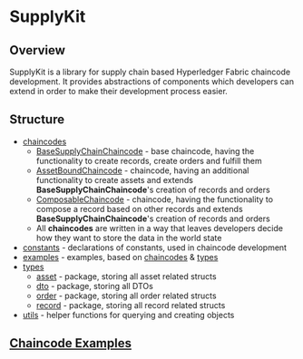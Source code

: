 # SupplyKit

## Overview
SupplyKit is a library for supply chain based Hyperledger Fabric chaincode development. It provides
abstractions of components which developers can extend in order to make their development process easier.

## Structure

* [chaincodes](cc)
    * [BaseSupplyChainChaincode](cc/BaseSupplyChainChaincode.go) - base chaincode, having the functionality to create records, create orders and fulfill them
    * [AssetBoundChaincode](cc/AssetBoundChaincode.go) - chaincode, having an additional functionality to create assets and extends **BaseSupplyChainChaincode**'s
    creation of records and orders
    * [ComposableChaincode](cc/ComposableChaincode.go) - chaincode, having the functionality to compose a record based on other records and extends **BaseSupplyChainChaincode**'s
    creation of records and orders
    * All **chaincodes** are written in a way that leaves developers decide how they want to store the data in the world state
* [constants](constants) - declarations of constants, used in chaincode development
* [examples](examples) - examples, based on [chaincodes](cc) & [types](types)
* [types](types)
    * [asset](types/asset) - package, storing all asset related structs
    * [dto](types/dto) - package, storing all DTOs
    * [order](types/order) - package, storing all order related structs
    * [record](types/record) - package, storing all record related structs 
* [utils](utils) - helper functions for querying and creating objects

## [Chaincode Examples](examples/README.md)